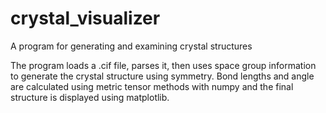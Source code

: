 # crystal_visualizer

A program for generating and examining crystal structures

The program loads a .cif file, parses it, then uses space group 
information to generate the crystal structure using symmetry. Bond
lengths and angle are calculated using metric tensor methods with 
numpy and the final structure is displayed using matplotlib.

